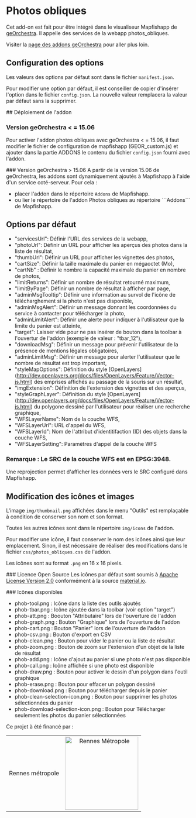 Photos obliques
===============  

Cet add-on est fait pour être intégré dans le visualiseur Mapfishapp de [geOrchestra](https://github.com/georchestra/georchestra). Il appelle des services de la webapp photos_obliques.

Visiter la [page des addons geOrchestra](https://github.com/GFI-Informatique/georchestra/tree/master/mapfishapp/src/main/webapp/app/addons/) pour aller plus loin.


## Configuration des options

Les valeurs des options par défaut sont dans le fichier ```manifest.json```.

Pour modifier une option par défaut, il est conseiller de copier d'insérer l'option dans le fichier ```config.json```. La nouvelle valeur remplacera la valeur par défaut sans la supprimer.



## Déploiement de l'addon

### Version geOrchestra < = 15.06

Pour activer l'addon photos obliques avec geOrchestra < = 15.06, il faut modifier le fichier de configuration de mapfishapp (GEOR_custom.js) et ajouter dans la partie ADDONS le contenu du fichier ```config.json``` fourni avec l'addon.

### Version geOrchestra > 15.06
A partir de la version 15.06 de geOrchestra, les addons sont dynamiquement ajoutés à Mapfishapp à l'aide d'un service coté-serveur. Pour cela : 
* placer l'addon dans le répertoire ```Addons``` de Mapfishapp. 
* ou lier le répertoire de l'addon Photos obliques au répertoire ```Addons``̀  de Mapfishapp.



## Options par défaut
* "servicesUrl": Définir l'URL des services de la webapp,
* "photoUrl": Définir un URL pour afficher les aperçus  des photos dans la liste de résultat,
* "thumbUrl": Définir un URL pour afficher les vignettes des photos,
* "cartSize": Définir la taille maximale du panier en mégaoctet (Mo),
* "cartNb" : Définir le nombre la capacité maximale du panier en nombre de photos,
* "limitReturns": Définir un nombre de résultat retourné maximum,
* "limitByPage": Définir un nombre de résultat à afficher par page,
* "adminMsgTooltip": Définir une information au survol de l'icône de télécharghement si la photo n'est pas disponible,
* "adminMsgAlert": Définir un message donnant les coordonnées du service à contacter pour télécharger la photo,
* "adminLimitAlert": Définir une alerte pour indiquer à l'utilisateur que la limite du panier est atteinte,
* "target": Laisser vide pour ne pas insérer de bouton dans la toolbar à l'ouvertur de l'addon (exemple de valeur : "tbar_12"),
* "downloadMsg": Définir un message pour prévenir l'utilisateur de la présence de mentions légales obligatoires,
* "adminLimitMsg": Définir un message pour alerter l'utilisateur que le nombre de résultat est trop important,
* "styleMapOptions": Définition du style [OpenLayers] (http://dev.openlayers.org/docs/files/OpenLayers/Feature/Vector-js.html) des emprises affichés au passage de la souris sur un résultat,           
* "imgExtension": Définition de l'extension des vignettes et des aperçus,
* "styleGraphLayer": Définition du style [OpenLayers] (http://dev.openlayers.org/docs/files/OpenLayers/Feature/Vector-js.html) du polygone dessiné par l'utilisateur pour réaliser une recherche graphique,
* "WFSLayerName": Nom de la couche WFS,
* "WFSLayerUrl": URL d'appel du WFS,
* "WFSLayerId": Nom de l'attribut d'identitifaction (ID) des objets dans la couche WFS,
* "WFSLayerSetting": Paramètres d'appel de la couche WFS

### Remarque : Le SRC de la couche WFS est en EPSG:3948. 
Une reprojection permet d'afficher les données vers le SRC configuré dans Mapfishapp.


## Modification des icônes et images
L'image ```img/thumbnail.png```  affichées dans le menu "Outils" est remplaçable à condition de conserver son nom et son format.

Toutes les autres icônes sont dans le répertoire ```img/icons``` de l'addon.

Pour modifier une icône, il faut conserver le nom des icônes ainsi que leur emplacement. Sinon, il est nécessaire de réaliser des modifications dans le fichier  ```css/photos_obliques.css``` de l'addon.

Les icônes sont au format ```.png```  en 16 x 16 pixels. 

### Licence Open Source
Les icônes par défaut sont soumis à [Apache License Version 2.0](https://github.com/google/material-design-icons/blob/master/LICENSE) conformément à la source [material.io](https://material.io/icons/).  


### Icônes disponibles
* phob-tool.png : Icône dans la liste des outils ajoutés
* phob-tbar.png : Icône ajoutée dans la toolbar (voir option "target")
* phob-att.png : Boouton "Attributaire" lors de l'ouverture de l'addon
* phob-graph.png : Bouton "Graphique" lors de l'ouverture de l'addon
* phob-cart.png : Bouton "Panier" lors de l'ouverture de l'addon
* phob-csv.png :  Bouton d'export en CSV
* phob-clean.png : Bouton pour vider le panier ou la liste de résultat
* phob-zoom.png : Bouton de zoom sur l'extension d'un objet de la liste de résultat
* phob-add.png : Icône d'ajout au panier si une photo n'est pas disponible
* phob-call.png : Icône affichée si une photo est disponible
* phob-draw.png : Bouton pour activer le dessin d'un polygon dans l'outil graphique
* phob-erase.png : Bouton pour effacer un polygon dessiné 
* phob-download.png : Bouton pour télécharger depuis le panier
* phob-clean-selection-icon.png : Bouton pour supprimer les photos sélectionnées du panier
* phob-download-selection-icon.png : Bouton pour Télécharger seulement les photos du panier sélectionnées



Ce projet à été financé par :

<table>
    <tbody>
         <tr>
             <td>Rennes métropole</td>
            <td align="center"><img src="https://cloud.githubusercontent.com/assets/6370443/13951133/407ee162-f02f-11e5-8c70-a7b6cff7ba43.jpg" width="200" alt = "Rennes Métropole"></td>
        </tr>        
    </tbody>
</table>
